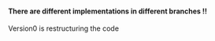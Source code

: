 #### There are different implementations in different branches !!

Version0 is restructuring the code